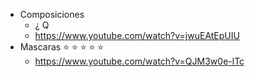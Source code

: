 - Composiciones
	- ¿ Q
	- https://www.youtube.com/watch?v=jwuEAtEpUIU
- Mascaras ⭐ ⭐ ⭐ ⭐ ⭐
	- https://www.youtube.com/watch?v=QJM3w0e-lTc